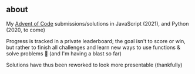 ## about
My [Advent of Code](https://adventofcode.com/2021) submissions/solutions in JavaScript (2021), and Python (2020, to come)

Progress is tracked in a private leaderboard; the goal isn't to score or win, but rather to finish all challenges and learn new ways to use functions & solve problems 🌻 (and I'm having a blast so far)

Solutions have thus been reworked to look more presentable (thankfully)

